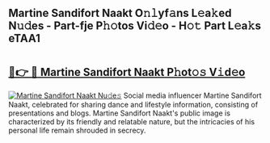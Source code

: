 ## Martine Sandifort Naakt O𝚗𝚕yf𝚊ns L𝚎a𝚔ed N𝚞𝚍es - Part-fje P𝚑𝚘tos Vi𝚍𝚎o - H𝚘𝚝 Part L𝚎a𝚔s eTAA1

# <h2><a href="http://kfcwke.oniu.top/?m=Martine+Sandifort+Naakt">🔗👉 🔴 Martine Sandifort Naakt P𝚑ot𝚘𝚜 V𝚒d𝚎o</a></h2>

[![Martine Sandifort Naakt Nu𝚍e𝚜](https://i.imgur.com/0qMVB7G.gif)](http://kfcwke.oniu.top/?m=Martine+Sandifort+Naakt)
Social media influencer Martine Sandifort Naakt, celebrated for sharing dance and lifestyle information, consisting of presentations and blogs. Martine Sandifort Naakt's public image is characterized by its friendly and relatable nature, but the intricacies of his personal life remain shrouded in secrecy.  
